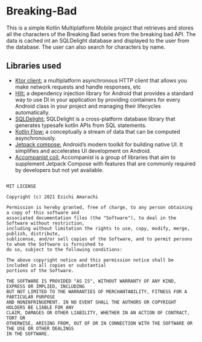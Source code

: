 # Breaking-Bad
This is a simple Kotlin Multiplatform Mobile project that retrieves and stores all the characters of the Breaking Bad series from the breaking bad API.
The data is cached int an SQLDelight database and displayed to the user from the database. The user can also search for characters by name.

## Libraries used
* [Ktor client:](https://ktor.io/) a multiplatform asynchronous HTTP client that allows you make network requests and handle responses, etc
* [Hilt:](https://developer.android.com/training/dependency-injection/hilt-android) a dependency injection library for Android that provides a standard way to use DI in your application by providing containers for every Android class in your project and managing their lifecycles automatically.
* [SQLDelight:](https://github.com/cashapp/sqldelight) SQLDelight is a cross-platform database library that generates typesafe kotlin APIs from SQL statements.
* [Kotlin Flow:](https://developer.android.com/kotlin/flow)  a conceptually a stream of data that can be computed asynchronously.
* [Jetpack compose:](https://developer.android.com/jetpack/compose?gclsrc=aw.ds&gclid=CjwKCAiA8bqOBhANEiwA-sIlN89YfvkT4TPJ3hbJCjJZswubf_cEPkYvEtYmbghr8Bl1rjWpX1qMNhoCUWkQAvD_BwE) Android’s modern toolkit for building native UI. It simplifies and accelerates UI development on Android.
* [Accompanist coil:](https://github.com/google/accompanist) Accompanist is a group of libraries that aim to supplement Jetpack Compose with features that are commonly required by developers but not yet available.


```

MIT LICENSE

Copyright (c) 2021 Ezichi Amarachi

Permission is hereby granted, free of charge, to any person obtaining a copy of this software and
associated documentation files (the "Software"), to deal in the Software without restriction,
including without limitation the rights to use, copy, modify, merge, publish, distribute,
sublicense, and/or sell copies of the Software, and to permit persons to whom the Software is furnished to
do so, subject to the following conditions:

The above copyright notice and this permission notice shall be included in all copies or substantial
portions of the Software.

THE SOFTWARE IS PROVIDED "AS IS", WITHOUT WARRANTY OF ANY KIND, EXPRESS OR IMPLIED, INCLUDING
BUT NOT LIMITED TO THE WARRANTIES OF MERCHANTABILITY, FITNESS FOR A PARTICULAR PURPOSE
AND NONINFRINGEMENT. IN NO EVENT SHALL THE AUTHORS OR COPYRIGHT HOLDERS BE LIABLE FOR ANY
CLAIM, DAMAGES OR OTHER LIABILITY, WHETHER IN AN ACTION OF CONTRACT, TORT OR
OTHERWISE, ARISING FROM, OUT OF OR IN CONNECTION WITH THE SOFTWARE OR THE USE OR OTHER DEALINGS
IN THE SOFTWARE.

```